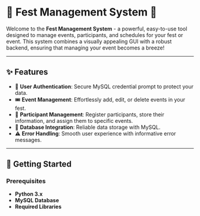 
# 🎉 Fest Management System 🎉

Welcome to the **Fest Management System** - a powerful, easy-to-use tool designed to manage events, participants, and schedules for your fest or event. This system combines a visually appealing GUI with a robust backend, ensuring that managing your event becomes a breeze!


---

## ✨ Features

- 🔐 **User Authentication**: Secure MySQL credential prompt to protect your data.
- 🎟️ **Event Management**: Effortlessly add, edit, or delete events in your fest.
- 📝 **Participant Management**: Register participants, store their information, and assign them to specific events.
- 💾 **Database Integration**: Reliable data storage with MySQL.
- ⚠️ **Error Handling**: Smooth user experience with informative error messages.

---

## 🚀 Getting Started

### Prerequisites

- **Python 3.x**
- **MySQL Database**
- **Required Libraries**

